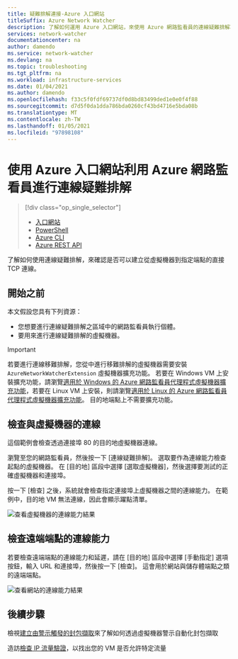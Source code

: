 ```yaml
---
title: 疑難排解連接-Azure 入口網站
titleSuffix: Azure Network Watcher
description: 了解如何運用 Azure 入口網站，來使用 Azure 網路監看員的連線疑難排解功能。
services: network-watcher
documentationcenter: na
author: damendo
ms.service: network-watcher
ms.devlang: na
ms.topic: troubleshooting
ms.tgt_pltfrm: na
ms.workload: infrastructure-services
ms.date: 01/04/2021
ms.author: damendo
ms.openlocfilehash: f33c5f0fdf69737df0d8bd83499ded1e0e0f4f88
ms.sourcegitcommit: d7d5f0da1dda786bda0260cf43bd4716e5bda08b
ms.translationtype: MT
ms.contentlocale: zh-TW
ms.lasthandoff: 01/05/2021
ms.locfileid: "97898108"
---
```

# <a name="troubleshoot-connections-with-azure-network-watcher-using-the-azure-portal"></a>使用 Azure 入口網站利用 Azure 網路監看員進行連線疑難排解

> [!div class="op_single_selector"]
> - [入口網站](network-watcher-connectivity-portal.md)
> - [PowerShell](network-watcher-connectivity-powershell.md)
> - [Azure CLI](network-watcher-connectivity-cli.md)
> - [Azure REST API](network-watcher-connectivity-rest.md)

了解如何使用連線疑難排解，來確認是否可以建立從虛擬機器到指定端點的直接 TCP 連線。

## <a name="before-you-begin"></a>開始之前

本文假設您具有下列資源：

* 您想要進行連線疑難排解之區域中的網路監看員執行個體。
* 要用來進行連線疑難排解的虛擬機器。

> [!IMPORTANT]
> 若要進行連線移難排解，您從中進行移難排解的虛擬機器需要安裝 `AzureNetworkWatcherExtension` 虛擬機器擴充功能。 若要在 Windows VM 上安裝擴充功能，請瀏覽[適用於 Windows 的 Azure 網路監看員代理程式虛擬機器擴充功能](../virtual-machines/extensions/network-watcher-windows.md?toc=%2fazure%2fnetwork-watcher%2ftoc.json)，若要在 Linux VM 上安裝，則請瀏覽[適用於 Linux 的 Azure 網路監看員代理程式虛擬機器擴充功能](../virtual-machines/extensions/network-watcher-linux.md?toc=%2fazure%2fnetwork-watcher%2ftoc.json)。 目的地端點上不需要擴充功能。

## <a name="check-connectivity-to-a-virtual-machine"></a>檢查與虛擬機器的連線

這個範例會檢查透過連接埠 80 的目的地虛擬機器連線。

瀏覽至您的網路監看員，然後按一下 [連線疑難排解]。 選取要作為連線能力檢查起點的虛擬機器。 在 [目的地] 區段中選擇 [選取虛擬機器]，然後選擇要測試的正確虛擬機器和連接埠。

按一下 [檢查] 之後，系統就會檢查指定連接埠上虛擬機器之間的連線能力。 在範例中，目的地 VM 無法連線，因此會顯示躍點清單。

![查看虛擬機器的連線能力結果][1]

## <a name="check-remote-endpoint-connectivity"></a>檢查遠端端點的連線能力

若要檢查遠端端點的連線能力和延遲，請在 [目的地] 區段中選擇 [手動指定] 選項按鈕，輸入 URL 和連接埠，然後按一下 [檢查]。  這會用於網站與儲存體端點之類的遠端端點。

![查看網站的連線能力結果][2]

## <a name="next-steps"></a>後續步驟

檢視[建立由警示觸發的封包擷取](network-watcher-alert-triggered-packet-capture.md)來了解如何透過虛擬機器警示自動化封包擷取

造訪[檢查 IP 流量驗證](diagnose-vm-network-traffic-filtering-problem.md)，以找出您的 VM 是否允許特定流量

[1]: ./media/network-watcher-connectivity-portal/figure1.png
[2]: ./media/network-watcher-connectivity-portal/figure2.png